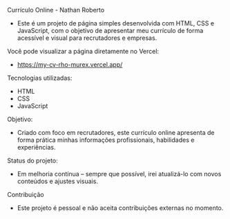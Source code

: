 Currículo Online - Nathan Roberto 
- Este é um projeto de página simples desenvolvida com HTML, CSS e JavaScript, com o objetivo de apresentar meu currículo de forma acessível e visual para recrutadores e empresas.

Você pode visualizar a página diretamente no Vercel:
- https://my-cv-rho-murex.vercel.app/

Tecnologias utilizadas:
- HTML
- CSS
- JavaScript

Objetivo:
- Criado com foco em recrutadores, este currículo online apresenta de forma prática minhas informações profissionais, habilidades e experiências.

Status do projeto:
- Em melhoria contínua – sempre que possível, irei atualizá-lo com novos conteúdos e ajustes visuais.

Contribuição
- Este projeto é pessoal e não aceita contribuições externas no momento.
